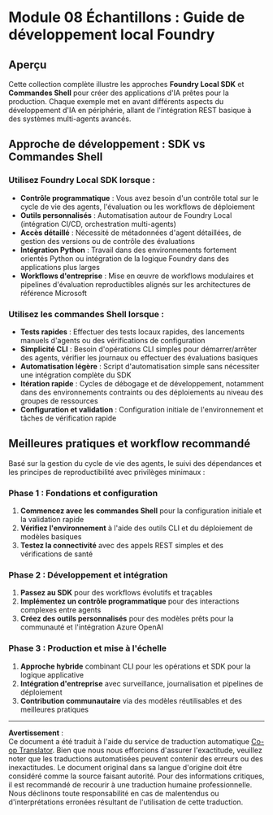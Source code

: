 <!--
CO_OP_TRANSLATOR_METADATA:
{
  "original_hash": "729f809c84e99609364180c090c43405",
  "translation_date": "2025-10-01T02:02:20+00:00",
  "source_file": "Module08/samples/README.md",
  "language_code": "fr"
}
-->
# Module 08 Échantillons : Guide de développement local Foundry

## Aperçu

Cette collection complète illustre les approches **Foundry Local SDK** et **Commandes Shell** pour créer des applications d'IA prêtes pour la production. Chaque exemple met en avant différents aspects du développement d'IA en périphérie, allant de l'intégration REST basique à des systèmes multi-agents avancés.

## Approche de développement : SDK vs Commandes Shell

### Utilisez Foundry Local SDK lorsque :

- **Contrôle programmatique** : Vous avez besoin d'un contrôle total sur le cycle de vie des agents, l'évaluation ou les workflows de déploiement
- **Outils personnalisés** : Automatisation autour de Foundry Local (intégration CI/CD, orchestration multi-agents)
- **Accès détaillé** : Nécessité de métadonnées d'agent détaillées, de gestion des versions ou de contrôle des évaluations
- **Intégration Python** : Travail dans des environnements fortement orientés Python ou intégration de la logique Foundry dans des applications plus larges
- **Workflows d'entreprise** : Mise en œuvre de workflows modulaires et pipelines d'évaluation reproductibles alignés sur les architectures de référence Microsoft

### Utilisez les commandes Shell lorsque :

- **Tests rapides** : Effectuer des tests locaux rapides, des lancements manuels d'agents ou des vérifications de configuration
- **Simplicité CLI** : Besoin d'opérations CLI simples pour démarrer/arrêter des agents, vérifier les journaux ou effectuer des évaluations basiques
- **Automatisation légère** : Script d'automatisation simple sans nécessiter une intégration complète du SDK
- **Itération rapide** : Cycles de débogage et de développement, notamment dans des environnements contraints ou des déploiements au niveau des groupes de ressources
- **Configuration et validation** : Configuration initiale de l'environnement et tâches de vérification rapide

## Meilleures pratiques et workflow recommandé

Basé sur la gestion du cycle de vie des agents, le suivi des dépendances et les principes de reproductibilité avec privilèges minimaux :

### Phase 1 : Fondations et configuration
1. **Commencez avec les commandes Shell** pour la configuration initiale et la validation rapide
2. **Vérifiez l'environnement** à l'aide des outils CLI et du déploiement de modèles basiques
3. **Testez la connectivité** avec des appels REST simples et des vérifications de santé

### Phase 2 : Développement et intégration
1. **Passez au SDK** pour des workflows évolutifs et traçables
2. **Implémentez un contrôle programmatique** pour des interactions complexes entre agents
3. **Créez des outils personnalisés** pour des modèles prêts pour la communauté et l'intégration Azure OpenAI

### Phase 3 : Production et mise à l'échelle
1. **Approche hybride** combinant CLI pour les opérations et SDK pour la logique applicative
2. **Intégration d'entreprise** avec surveillance, journalisation et pipelines de déploiement
3. **Contribution communautaire** via des modèles réutilisables et des meilleures pratiques

---

**Avertissement** :  
Ce document a été traduit à l'aide du service de traduction automatique [Co-op Translator](https://github.com/Azure/co-op-translator). Bien que nous nous efforcions d'assurer l'exactitude, veuillez noter que les traductions automatisées peuvent contenir des erreurs ou des inexactitudes. Le document original dans sa langue d'origine doit être considéré comme la source faisant autorité. Pour des informations critiques, il est recommandé de recourir à une traduction humaine professionnelle. Nous déclinons toute responsabilité en cas de malentendus ou d'interprétations erronées résultant de l'utilisation de cette traduction.